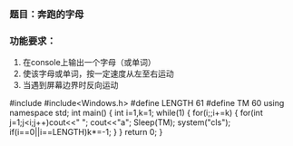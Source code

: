 ### 题目：奔跑的字母

### 功能要求：

1. 在console上输出一个字母（或单词）
1. 使该字母或单词，按一定速度从左至右运动
1. 当遇到屏幕边界时反向运动

#include<iostream>
#include<Windows.h>
#define LENGTH 61
#define TM 60
using namespace std;
int main()
{
	int i=1,k=1;
	while(1)
	{
		for(i;;i+=k)
		{
			for(int j=1;j<i;j++)cout<<" ";
			cout<<"a";
			Sleep(TM);
			system("cls");
			if(i==0||i==LENGTH)k*=-1;
		}
	}
	return 0;
}
